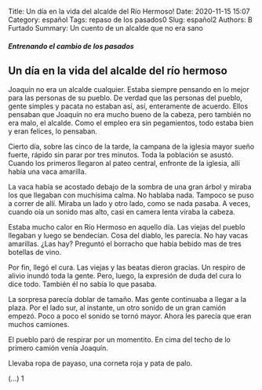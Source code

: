 Title: Un día en la vida del alcalde del Río Hermoso!
Date: 2020-11-15 15:07
Category: español
Tags: repaso de los pasados0
Slug: español2
Authors: B Furtado
Summary: Un cuento de un alcalde que no era sano

##### Entrenando el cambio de los pasados

## Un día en la vida del alcalde del río hermoso

Joaquín no era un alcalde cualquier. Estaba siempre pensando en lo mejor para las personas de su pueblo. De verdad que las personas del pueblo, gente simples y pacata no estaban así, así, enteramente de acuerdo. Ellos pensaban que Joaquín no era mucho bueno de la cabeza, pero también no era malo, el alcalde. Como el empleo era sin pegamientos, todo estaba bien y eran felices, lo pensaban. 

Cierto día, sobre las cinco de la tarde, la campana de la iglesia mayor sueño fuerte, rápido sin parar por tres minutos. Toda la población se asustó. Cuando los primeros llegaron al pateo central, enfronte de la iglesia, allí había una vaca amarilla.

La vaca había se acostado debajo de la sombra de una gran árbol y miraba los que llegaban con muchísima calma. No hablaba nada. Tampoco se puso a correr de allí. Miraba un lado y otro lado, como se nada pasaba. A veces, cuando oía un sonido mas alto, casi en camera lenta viraba la cabeza. 

Estaba mucho calor en Río Hermoso en aquello día. Las viejas del pueblo llegaban y luego se bendecían. Cosa del diablo, les parecía. No hay vacas amarillas. ¿Las hay? Preguntó el borracho que había bebido mas de tres botellas de vino. 

Por fin, llegó el cura. Las viejas y las beatas dieron gracias. Un respiro de alivio inundó toda la gente. Pero, luego, la expresión de duda del cura lo dice todo. También él no sabía lo que pasaba.

La sorpresa parecía doblar de tamaño. Mas gente continuaba a llegar a la plaza. Por el lado sur, al instante, un otro sonido de un gran camión empezó. Poco a poco el sonido se tornó mayor. Ahora les parecía que eran muchos camiones. 

El pueblo paró de respirar por un momentito. En cima del techo de lo primero camión venía Joaquín. 

Llevaba ropa de payaso, una corneta roja y pata de palo.

(...)
1
